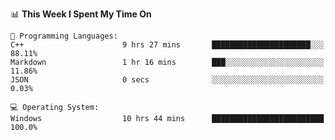 
<!--START_SECTION:waka-->
📊 **This Week I Spent My Time On** 

```text
💬 Programming Languages: 
C++                      9 hrs 27 mins       ██████████████████████░░░   88.11% 
Markdown                 1 hr 16 mins        ███░░░░░░░░░░░░░░░░░░░░░░   11.86% 
JSON                     0 secs              ░░░░░░░░░░░░░░░░░░░░░░░░░   0.03%

💻 Operating System: 
Windows                  10 hrs 44 mins      █████████████████████████   100.0%

```


<!--END_SECTION:waka-->
